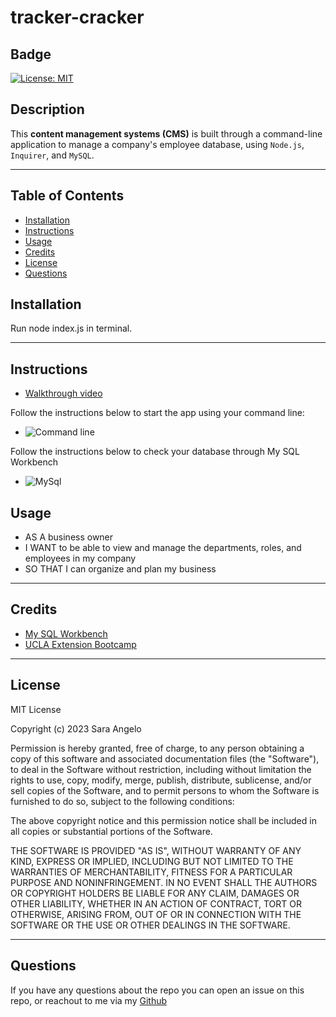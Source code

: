# tracker-cracker

## Badge

[![License: MIT](https://img.shields.io/badge/License-MIT-informational.svg)](https://opensource.org/licenses/MIT)

## Description

This **content management systems (CMS)** is built through a command-line application to manage a company's employee database, using `Node.js`, `Inquirer`, and `MySQL`.

---

## Table of Contents

- [Installation](#installation)
- [Instructions](#instructions)
- [Usage](#usage)
- [Credits](#credits)
- [License](#license)
- [Questions](#questions)

## Installation

Run node index.js in terminal.

---

## Instructions

- [Walkthrough video]()

Follow the instructions below to start the app using your command line:

- ![Command line](./assets/)

Follow the instructions below to check your database through My SQL Workbench

- ![MySql](./assets/)

## Usage

- AS A business owner
- I WANT to be able to view and manage the departments, roles, and employees in my company
- SO THAT I can organize and plan my business

---

## Credits

- [My SQL Workbench](https://www.mysql.com/products/workbench/)
- [UCLA Extension Bootcamp](https://www.uclaextension.edu/?gclid=Cj0KCQiAgribBhDkARIsAASA5btdbwAz8x25r3b1deoRNIGxfkPFL11rAQMuCgQ7HYiqBH8CLr9CgLoaAktlEALw_wcB&gclsrc=aw.ds)

---

## License

MIT License

Copyright (c) 2023 Sara Angelo

Permission is hereby granted, free of charge, to any person obtaining a copy
of this software and associated documentation files (the "Software"), to deal
in the Software without restriction, including without limitation the rights
to use, copy, modify, merge, publish, distribute, sublicense, and/or sell
copies of the Software, and to permit persons to whom the Software is
furnished to do so, subject to the following conditions:

The above copyright notice and this permission notice shall be included in all
copies or substantial portions of the Software.

THE SOFTWARE IS PROVIDED "AS IS", WITHOUT WARRANTY OF ANY KIND, EXPRESS OR
IMPLIED, INCLUDING BUT NOT LIMITED TO THE WARRANTIES OF MERCHANTABILITY,
FITNESS FOR A PARTICULAR PURPOSE AND NONINFRINGEMENT. IN NO EVENT SHALL THE
AUTHORS OR COPYRIGHT HOLDERS BE LIABLE FOR ANY CLAIM, DAMAGES OR OTHER
LIABILITY, WHETHER IN AN ACTION OF CONTRACT, TORT OR OTHERWISE, ARISING FROM,
OUT OF OR IN CONNECTION WITH THE SOFTWARE OR THE USE OR OTHER DEALINGS IN THE
SOFTWARE.

---

## Questions

If you have any questions about the repo you can open an issue on this repo, or reachout to me via
my [Github](https://www.github.com/salmaLoum)
